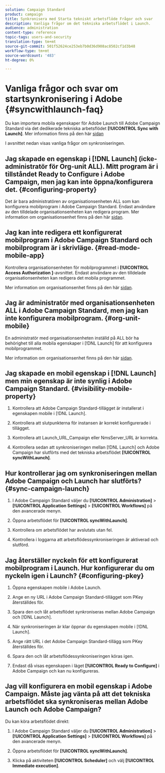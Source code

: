 ```yaml
---
solution: Campaign Standard
product: campaign
title: Synkronisera med Starta tekniskt arbetsflöde Frågor och svar
description: Vanliga frågor om det tekniska arbetsflödet i Launch.
audience: administration
content-type: reference
topic-tags: users-and-security
translation-type: tm+mt
source-git-commit: 501f52624ce253eb7b0d36d908ac8502cf1d3b48
workflow-type: tm+mt
source-wordcount: '483'
ht-degree: 0%

---
```



# Vanliga frågor och svar om startsynkronisering i Adobe {#syncwithlaunch-faq}

Du kan importera mobila egenskaper för Adobe Launch till Adobe Campaign Standard via det dedikerade tekniska arbetsflödet **[!UICONTROL Sync with Launch]**. Mer information finns på den här [sidan](../../administration/using/technical-workflows.md)

I avsnittet nedan visas vanliga frågor om synkroniseringen.

## Jag skapade en egenskap i [!DNL Launch] (icke-administratör för Org-unit ALL). Mitt program är i tillståndet Ready to Configure i Adobe Campaign, men jag kan inte öppna/konfigurera det. {#configuring-property}

Det är bara administratören av organisationsenheten ALL som kan konfigurera mobilprogram i Adobe Campaign Standard. Endast användare av den tilldelade organisationsenheten kan redigera
program. Mer information om organisationsenhet finns på den här [sidan](../../administration/using/organizational-units.md).

## Jag kan inte redigera ett konfigurerat mobilprogram i Adobe Campaign Standard och mobilprogram är i skrivläge. {#read-mode-mobile-app}

Kontrollera organisationsenheten för mobilprogrammet i **[!UICONTROL Access Authorization ]**-avsnittet. Endast användare av den tilldelade organisationsenheten kan redigera det mobila programmet.

Mer information om organisationsenhet finns på den här [sidan](../../administration/using/organizational-units.md).

## Jag är administratör med organisationsenheten ALL i Adobe Campaign Standard, men jag kan inte konfigurera mobilprogram. {#org-unit-mobile}

En administratör med organisationsenheten inställd på ALL bör ha behörighet till alla mobila egenskaper i [!DNL Launch] för att konfigurera mobilprogrammet.

Mer information om organisationsenhet finns på den här [sidan](../../administration/using/organizational-units.md).

## Jag skapade en mobil egenskap i [!DNL Launch] men min egenskap är inte synlig i Adobe Campaign Standard. {#visibility-mobile-property}

1. Kontrollera att Adobe Campaign Standard-tillägget är installerat i egenskapen mobile i [!DNL Launch].

1. Kontrollera att slutpunkterna för instansen är korrekt konfigurerade i tillägget.

1. Kontrollera att Launch_URL_Campaign eller NmsServer_URL är korrekta.

1. Kontrollera sedan att synkroniseringen mellan [!DNL Launch] och Adobe Campaign har slutförts med det tekniska arbetsflödet **[!UICONTROL syncWithLaunch]**.

## Hur kontrollerar jag om synkroniseringen mellan Adobe Campaign och Launch har slutförts? {#sync-campaign-launch}

1. I Adobe Campaign Standard väljer du **[!UICONTROL Administration]** > **[!UICONTROL Application Settings]** > **[!UICONTROL Workflows]** på den avancerade menyn.

1. Öppna arbetsflödet för **[!UICONTROL syncWithLaunch]**.

1. Kontrollera om arbetsflödet har avslutats utan fel.

1. Kontrollera i loggarna att arbetsflödessynkroniseringen är aktiverad och slutförd.

## Jag återställer nyckeln för ett konfigurerat mobilprogram i Launch. Hur konfigurerar du om nyckeln igen i Launch? {#configuring-pkey}

1. Öppna egenskapen mobile i Adobe Launch.

1. Ange en ny URL i Adobe Campaign Standard-tillägget som PKey återställdes för.

1. Spara den och låt arbetsflödet synkroniseras mellan Adobe Campaign och [!DNL Launch].

1. När synkroniseringen är klar öppnar du egenskapen mobile i [!DNL Launch].

1. Ange rätt URL i det Adobe Campaign Standard-tillägg som PKey återställdes för.

1. Spara den och låt arbetsflödessynkroniseringen köras igen.

1. Endast då visas egenskapen i läget **[!UICONTROL Ready to Configure]** i Adobe Campaign och kan nu konfigureras.

## Jag vill konfigurera en mobil egenskap i Adobe Campaign. Måste jag vänta på att det tekniska arbetsflödet ska synkroniseras mellan Adobe Launch och Adobe Campaign?

Du kan köra arbetsflödet direkt:

1. I Adobe Campaign Standard väljer du **[!UICONTROL Administration]** > **[!UICONTROL Application Settings]** > **[!UICONTROL Workflows]** på den avancerade menyn.

1. Öppna arbetsflödet för **[!UICONTROL syncWithLaunch]**.

1. Klicka på aktiviteten **[!UICONTROL Scheduler]** och välj **[!UICONTROL Immediate execution]**.
